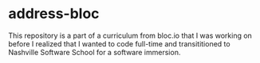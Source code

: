# address-bloc
This repository is a part of a curriculum from bloc.io that I was working on before I realized that I wanted
to code full-time and transititioned to Nashville Software School for a software immersion.
